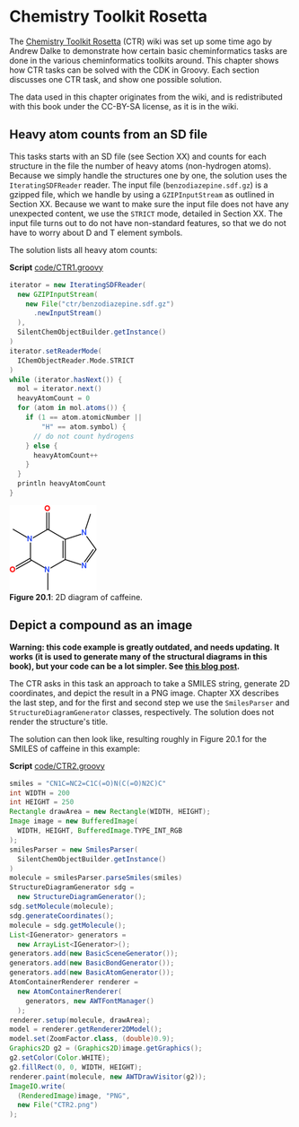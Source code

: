 # Chemistry Toolkit Rosetta

The [Chemistry Toolkit Rosetta](http://ctr.wikia.com/) (CTR) wiki was set up some time ago by Andrew Dalke to
demonstrate how certain basic cheminformatics tasks are done in the various cheminformatics toolkits around.
This chapter shows how CTR tasks can be solved with the CDK in Groovy. Each section discusses one CTR task,
and show one possible solution.

The data used in this chapter originates from the wiki, and is redistributed with this book under the
CC-BY-SA license, as it is in the wiki.

## Heavy atom counts from an SD file

This tasks starts with an SD file (see Section XX) and counts for each structure in the file
the number of heavy atoms (non-hydrogen atoms). Because we simply handle the structures one by one,
the solution uses the `IteratingSDFReader` reader. The input file (`benzodiazepine.sdf.gz`) is a
gzipped file, which we handle by using a `GZIPInputStream` as outlined in Section XX.
Because we want to make sure the input file does not have any unexpected content, we use the `STRICT`
mode, detailed in Section XX. The input file turns out to do not have non-standard
features, so that we do not have to worry about D and T element symbols.

The solution lists all heavy atom counts:

**Script** [code/CTR1.groovy](code/CTR1.code.md)
```groovy
iterator = new IteratingSDFReader(
  new GZIPInputStream(
    new File("ctr/benzodiazepine.sdf.gz")
      .newInputStream()
  ),
  SilentChemObjectBuilder.getInstance()
)
iterator.setReaderMode(
  IChemObjectReader.Mode.STRICT
)
while (iterator.hasNext()) {
  mol = iterator.next()
  heavyAtomCount = 0
  for (atom in mol.atoms()) {
    if (1 == atom.atomicNumber ||
        "H" == atom.symbol) {
      // do not count hydrogens
    } else {
      heavyAtomCount++
    }
  }
  println heavyAtomCount
}
```

![](images/generated/CTR2.png) <br />
**Figure 20.1**: 2D diagram of caffeine.

## Depict a compound as an image

**Warning: this code example is greatly outdated, and needs updating. It works (it is used
to generate many of the structural diagrams in this book), but your code can be a lot simpler.
See [this blog post](https://github.com/cdk/cdk/wiki/Toolkit-Rosetta).**

The CTR asks in this task an approach to take a SMILES string, generate 2D coordinates, and depict the result
in a PNG image. Chapter XX describes the last step, and for the first and second step
we use the `SmilesParser` and `StructureDiagramGenerator` classes, respectively.
The solution does not render the structure's title.

The solution can then look like, resulting roughly in Figure 20.1 for the SMILES of
caffeine in this example:

**Script** [code/CTR2.groovy](code/CTR2.code.md)
```groovy
smiles = "CN1C=NC2=C1C(=O)N(C(=O)N2C)C"
int WIDTH = 200
int HEIGHT = 250
Rectangle drawArea = new Rectangle(WIDTH, HEIGHT);
Image image = new BufferedImage(
  WIDTH, HEIGHT, BufferedImage.TYPE_INT_RGB
);
smilesParser = new SmilesParser(
  SilentChemObjectBuilder.getInstance()
)
molecule = smilesParser.parseSmiles(smiles)
StructureDiagramGenerator sdg =
  new StructureDiagramGenerator();
sdg.setMolecule(molecule);
sdg.generateCoordinates();
molecule = sdg.getMolecule();
List<IGenerator> generators =
  new ArrayList<IGenerator>();
generators.add(new BasicSceneGenerator());
generators.add(new BasicBondGenerator());
generators.add(new BasicAtomGenerator());
AtomContainerRenderer renderer =
  new AtomContainerRenderer(
    generators, new AWTFontManager()
  );
renderer.setup(molecule, drawArea);
model = renderer.getRenderer2DModel();
model.set(ZoomFactor.class, (double)0.9);
Graphics2D g2 = (Graphics2D)image.getGraphics();
g2.setColor(Color.WHITE);
g2.fillRect(0, 0, WIDTH, HEIGHT);
renderer.paint(molecule, new AWTDrawVisitor(g2));
ImageIO.write(
  (RenderedImage)image, "PNG",
  new File("CTR2.png")
);
```
